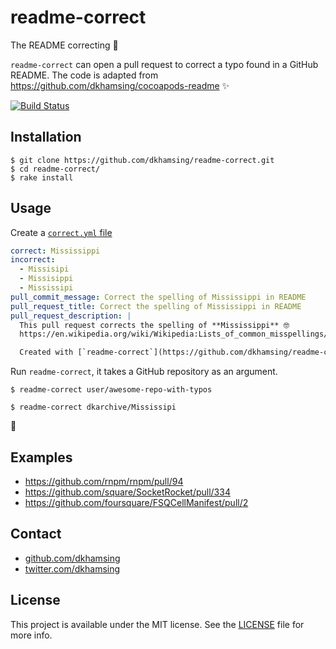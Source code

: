 # readme-correct

The README correcting 🤖

`readme-correct` can open a pull request to correct a typo found in a GitHub README. The code is adapted from https://github.com/dkhamsing/cocoapods-readme :sparkles:

[![Build Status](https://travis-ci.org/dkhamsing/readme-correct.svg)](https://travis-ci.org/dkhamsing/readme-correct)

## Installation

```shell
$ git clone https://github.com/dkhamsing/readme-correct.git
$ cd readme-correct/
$ rake install
```

## Usage

Create a [`correct.yml` file](bin/correct.example.yml)

```yml
correct: Mississippi
incorrect:
  - Missisipi
  - Missisippi
  - Mississipi
pull_commit_message: Correct the spelling of Mississippi in README
pull_request_title: Correct the spelling of Mississippi in README
pull_request_description: |
  This pull request corrects the spelling of **Mississippi** 🤓
  https://en.wikipedia.org/wiki/Wikipedia:Lists_of_common_misspellings/M

  Created with [`readme-correct`](https://github.com/dkhamsing/readme-correct).
```

Run `readme-correct`, it takes a GitHub repository as an argument.

```
$ readme-correct user/awesome-repo-with-typos
```

```
$ readme-correct dkarchive/Mississipi
```

:tada:

## Examples

- https://github.com/rnpm/rnpm/pull/94
- https://github.com/square/SocketRocket/pull/334
- https://github.com/foursquare/FSQCellManifest/pull/2

## Contact

- [github.com/dkhamsing](https://github.com/dkhamsing)
- [twitter.com/dkhamsing](https://twitter.com/dkhamsing)

## License

This project is available under the MIT license. See the [LICENSE](LICENSE) file for more info.
